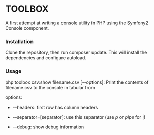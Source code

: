 # TOOLBOX #

A first attempt at writing a console utility in PHP using the Symfony2 Console component. 

### Installation ###

Clone the repository, then run composer update. 
This will install the dependencies and configure autoload.

### Usage ###

php toolbox csv:show filename.csv [--options]: Print the contents of filename.csv to the console in tabular from

options:

* --headers: first row has column headers

* --separator=[separator]: use this separator (use *p* or *pipe* for |)

* --debug: show debug information


